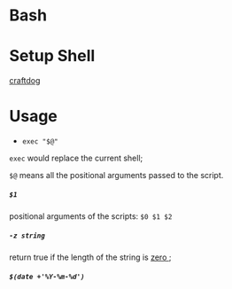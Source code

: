 # Bash
# Setup Shell 
[craftdog](https://github.com/craftzdog/dotfiles-public)
# Usage
- `exec "$@"`

`exec` would replace the current shell;

`$@` means all the positional arguments passed to the script.

##### `$1`
positional arguments of the scripts: `$0 $1 $2` 

##### `-z string`
return true if the length of the string is [ zero ](https://www.gnu.org/savannah-checkouts/gnu/bash/manual/bash.html);
##### `$(date +'%Y-%m-%d')`
